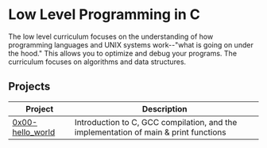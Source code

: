 # Low Level Programming in C
The low level curriculum focuses on the understanding of how programming languages and UNIX systems work--"what is going on under the hood." This allows you to optimize and debug your programs. The curriculum focuses on algorithms and data structures.

## Projects
| Project | Description |
| --- | --- |
| [0x00-hello_world](https://github.com/pie972/alx-low_level_programming/tree/master/0x00-hello_world) | Introduction to C, GCC compilation, and the implementation of main & print functions |
